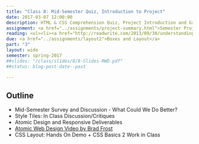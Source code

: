 ```yaml
---
title: "Class 8: Mid-Semester Quiz, Introduction to Project"
date: 2017-03-07 12:00:00
description: HTML & CSS Comprehension Quiz, Project Introduction and Groups, Setup GitHub, Research Basics, Work on Research Assignment, Take the <a href="https://kent.qualtrics.com/SE/?SID=SV_9NuXg70jgbinJtP">mid-semester survey</a> in class.
assignment: <a href="../assignments/project-summary.html">Semester Project (Introduced)</a> and <a href="../assignments/research">Research/Competitive Analysis</a>
reading: <ul><li><a href="http://readwrite.com/2013/09/30/understanding-github-a-journey-for-beginners-part-1">GitHub for Beginners (Just scan)</a></li><li><a href="https://24ways.org/2013/get-started-with-github-pages/">Getting Started With GitHub Pages (Just scan)</a></li><li><a href="http://www.coffeecup.com/help/articles/absolute-vs-relative-pathslinks/">Absolute vs. Relative Paths and Links (Just Scan)</a></li><li><a href="http://alistapart.com/article/what-really-matters-focusing-on-top-tasks">Focusing On Top Tasks</a></li><li><a href="https://24ways.org/2013/bringing-design-and-research-closer-together/">Bringing Design and Research Closer Together by Emma Boulton</a></li></ul>
due: <a href="../assignments/layout2">Boxes and Layout</a>
part: "3"
layout: wide
semester: spring-2017
##slides: "/class/slides/8/8-Slides-RWD.pdf"
##status: blog-post-date--past

---
```


## Outline

* Mid-Semester Survey and Discussion - What Could We Do Better?
* Style Tiles: In Class Discussion/Critiques
* Atomic Design and Responsive Deliverables
* [Atomic Web Design Video by Brad Frost](https://vimeo.com/109130093)
* CSS Layout: Hands On Demo + CSS Basics 2 Work in Class
